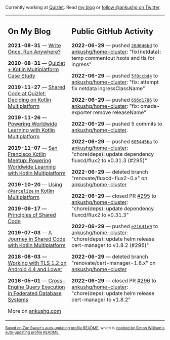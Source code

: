 Currently working at [Quizlet](https://quizlet.com/). Read [my blog](https://ankushg.com/) or [follow @ankushg on Twitter](https://twitter.com/ankushg).

<table><tr><td valign="top" width="40%">

## On My Blog
<!-- blog starts -->
**2021-08-31** — [Write Once, Run Anywhere?](https://ankushg.com/posts/write-once-run-anywhere-increment/)

**2020-08-31** — [Quizlet + Kotlin Multiplatform Case Study](https://ankushg.com/posts/quizlet-kotlin-multiplatform-case-study/)

**2019-11-27** — [Shared Code at Quizlet: Deciding on Kotlin Multiplatform](https://ankushg.com/posts/shared-code-kotlin-multiplatform/)

**2019-11-26** — [Powering Worldwide Learning with Kotlin Multiplatform](https://ankushg.com/speaking/droidcon-sf-2019)

**2019-11-07** — [San Francisco Kotlin Meetup: Powering Worldwide Learning with Kotlin Multiplatform](https://ankushg.com/speaking/sf-kotlin-meetup-2019)

**2019-10-20** — [Using `@Parcelize` in Kotlin Multiplatform](https://ankushg.com/posts/multiplatform-parcelize/)

**2019-09-17** — [Principles of Shared Code](https://ankushg.com/speaking/denver-startup-week-2019)

**2019-07-03** — [A Journey in Shared Code with Kotlin Multiplatform](https://ankushg.com/speaking/droidcon-berlin-2019)

**2018-08-03** — [Working with TLS 1.2 on Android 4.4 and Lower](https://ankushg.com/posts/tls-1.2-on-android/)

**2016-05-01** — [Cross-Engine Query Execution in Federated Database Systems](https://ankushg.com/projects/thesis)
<!-- blog ends -->
More on [ankushg.com](https://ankushg.com/)
</td><td valign="top" width="60%">

## Public GitHub Activity
<!-- githubActivity starts -->
**2022-06-29** — pushed [`28d646bd`](https://github.com/ankushg/home-cluster/commit/28d646bd82d3ea2f7f2626eb1de95268c36a0a08) to [ankushg/home-cluster](https://api.github.com/repos/ankushg/home-cluster): "fix(netdata): temp commentout hsots and tls for ingress"

**2022-06-29** — pushed [`5f0ccbd4`](https://github.com/ankushg/home-cluster/commit/5f0ccbd41f9b67057551a1be77a97713a36d6355) to [ankushg/home-cluster](https://api.github.com/repos/ankushg/home-cluster): "fix: attempt fix netdata ingressClassName"

**2022-06-29** — pushed [`696d1786`](https://github.com/ankushg/home-cluster/commit/696d17868f067329d084679081fec2661e6299c3) to [ankushg/home-cluster](https://api.github.com/repos/ankushg/home-cluster): "fix: omada-exporter remove releaseName"

**2022-06-29** — pushed 5 commits to [ankushg/home-cluster](https://api.github.com/repos/ankushg/home-cluster).

**2022-06-29** — pushed [`605445ba`](https://github.com/ankushg/home-cluster/commit/605445baa4d454fcf1d99488eaa43b9652c1bbf2) to [ankushg/home-cluster](https://api.github.com/repos/ankushg/home-cluster): "chore(deps): update dependency fluxcd/flux2 to v0.31.3 (#295)"

**2022-06-29** — deleted branch "renovate/fluxcd-flux2-0.x" on [ankushg/home-cluster](https://api.github.com/repos/ankushg/home-cluster)

**2022-06-29** — closed PR [#295](https://github.com/ankushg/home-cluster/pull/295) to [ankushg/home-cluster](https://api.github.com/repos/ankushg/home-cluster): "chore(deps): update dependency fluxcd/flux2 to v0.31.3"

**2022-06-29** — pushed [`e21641e9`](https://github.com/ankushg/home-cluster/commit/e21641e9fbe3ecaafdf25857f2b8d877534f9d61) to [ankushg/home-cluster](https://api.github.com/repos/ankushg/home-cluster): "chore(deps): update helm release cert-manager to v1.8.2 (#296)"

**2022-06-29** — deleted branch "renovate/cert-manager-1.8.x" on [ankushg/home-cluster](https://api.github.com/repos/ankushg/home-cluster)

**2022-06-29** — closed PR [#296](https://github.com/ankushg/home-cluster/pull/296) to [ankushg/home-cluster](https://api.github.com/repos/ankushg/home-cluster): "chore(deps): update helm release cert-manager to v1.8.2"
<!-- githubActivity ends -->
</td></tr></table>

<sub><a href="https://github.com/ZacSweers/ZacSweers">Based on Zac Sweer's auto-updating profile README</a>, which is <a href="https://simonwillison.net/2020/Jul/10/self-updating-profile-readme/">inspired by Simon Willison's auto-updating profile README.</a></sub>